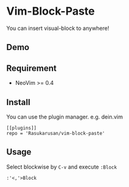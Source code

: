 Vim-Block-Paste
====

You can insert visual-block to anywhere!

## Demo

## Requirement

- NeoVim >= 0.4

## Install

You can use the plugin manager. e.g. dein.vim
```vim
[[plugins]]
repo = 'Rasukarusan/vim-block-paste'
```

## Usage

Select blockwise by `C-v` and execute `:Block`

```vim
:'<,'>Block
```
